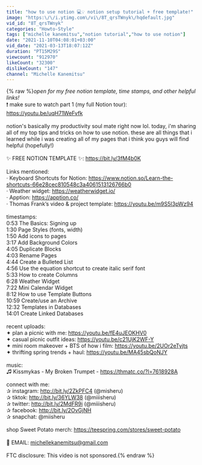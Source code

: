 ```yaml
---
title: "how to use notion 💻💡 notion setup tutorial + free template!"
image: "https:\/\/i.ytimg.com\/vi\/8T_qrsTWnyk\/hqdefault.jpg"
vid_id: "8T_qrsTWnyk"
categories: "Howto-Style"
tags: ["michelle kanemitsu","notion tutorial","how to use notion"]
date: "2021-11-10T04:08:01+03:00"
vid_date: "2021-03-13T18:07:12Z"
duration: "PT15M29S"
viewcount: "912970"
likeCount: "32300"
dislikeCount: "147"
channel: "Michelle Kanemitsu"
---
```

{% raw %}*open for my free notion template, time stamps, and other helpful links!*<br />❗️ make sure to watch part 1 (my full Notion tour): <a rel="nofollow" target="blank" href="https://youtu.be/uqH71WeFvfk">https://youtu.be/uqH71WeFvfk</a> <br /><br />notion's basically my productivity soul mate right now lol. today, i'm sharing all of my top tips and tricks on how to use notion. these are all things that i learned while i was creating all of my pages that i think you guys will find helpful (hopefully!) <br /><br />✨ FREE NOTION TEMPLATE ✨: <a rel="nofollow" target="blank" href="https://bit.ly/3fM4b0K">https://bit.ly/3fM4b0K</a><br /><br />Links mentioned:<br />· Keyboard Shortcuts for Notion: <a rel="nofollow" target="blank" href="https://www.notion.so/Learn-the-shortcuts-66e28cec810548c3a4061513126766b0">https://www.notion.so/Learn-the-shortcuts-66e28cec810548c3a4061513126766b0</a> <br />· Weather widget: <a rel="nofollow" target="blank" href="https://weatherwidget.io/">https://weatherwidget.io/</a> <br />· Apption: <a rel="nofollow" target="blank" href="https://apption.co/">https://apption.co/</a> <br />· Thomas Frank’s video &amp; project template: <a rel="nofollow" target="blank" href="https://youtu.be/m9S5I3pWz94">https://youtu.be/m9S5I3pWz94</a><br /><br />timestamps:<br />0:53 The Basics: Signing up<br />1:30 Page Styles (fonts, width)  <br />1:50 Add icons to pages<br />3:17 Add Background Colors<br />4:05 Duplicate Blocks <br />4:03 Rename Pages <br />4:44 Create a Bulleted List<br />4:56 Use the equation shortcut to create italic serif font<br />5:33 How to create Columns<br />6:28 Weather Widget<br />7:22 Mini Calendar Widget<br />8:12 How to use Template Buttons<br />10:59 Create/use an Archive<br />12:32 Templates in Databases<br />14:01 Create Linked Databases <br /><br />recent uploads: <br />✦ plan a picnic with me: <a rel="nofollow" target="blank" href="https://youtu.be/fE4uJEOKHV0">https://youtu.be/fE4uJEOKHV0</a><br />✦ casual picnic outfit ideas: <a rel="nofollow" target="blank" href="https://youtu.be/c21UjK2WF-Y">https://youtu.be/c21UjK2WF-Y</a><br />✦ mini room makeover + BTS of how i film: <a rel="nofollow" target="blank" href="https://youtu.be/2UOr2eTyjts">https://youtu.be/2UOr2eTyjts</a><br />✦ thrifting spring trends + haul: <a rel="nofollow" target="blank" href="https://youtu.be/MA45sbQoNJY">https://youtu.be/MA45sbQoNJY</a><br /><br />music:<br />♫ Kissmykas - My Broken Trumpet - <a rel="nofollow" target="blank" href="https://thmatc.co/?l=7618928A">https://thmatc.co/?l=7618928A</a><br /><br />connect with me:<br />✰ instagram: <a rel="nofollow" target="blank" href="http://bit.ly/2ZkPFC4">http://bit.ly/2ZkPFC4</a> (@misheru)<br />✰ tiktok: <a rel="nofollow" target="blank" href="http://bit.ly/36YLW38">http://bit.ly/36YLW38</a> (@miiisheru)<br />✰ twitter: <a rel="nofollow" target="blank" href="http://bit.ly/2MdFR9i">http://bit.ly/2MdFR9i</a> (@miiisheru)<br />✰ facebook: <a rel="nofollow" target="blank" href="http://bit.ly/2OvGjNH">http://bit.ly/2OvGjNH</a><br />✰ snapchat: @miisheru<br /><br />shop Sweet Potato merch: <a rel="nofollow" target="blank" href="https://teespring.com/stores/sweet-potato">https://teespring.com/stores/sweet-potato</a><br /><br />💌 EMAIL: michellekanemitsu@gmail.com<br /><br />FTC disclosure: This video is not sponsored.{% endraw %}

